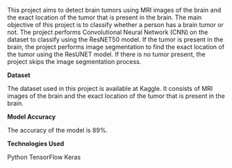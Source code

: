 

This project aims to detect brain tumors using MRI images of the brain and the exact location of the tumor that is present in the brain. The main objective of this project is to classify whether a person has a brain tumor or not. The project performs Convolutional Neural Network (CNN) on the dataset to classify using the ResNET50 model. If the tumor is present in the brain, the project performs image segmentation to find the exact location of the tumor using the ResUNET model. If there is no tumor present, the project skips the image segmentation process.

**Dataset**

The dataset used in this project is available at Kaggle. It consists of MRI images of the brain and the exact location of the tumor that is present in the brain.

**Model Accuracy**

The accuracy of the model is 89%.

**Technologies Used**

Python
TensorFlow
Keras

